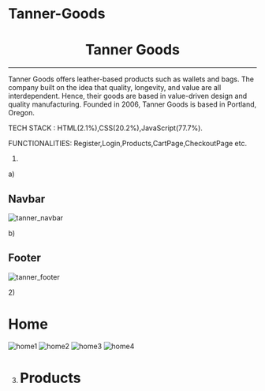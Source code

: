 # Tanner-Goods

<h1 align="center"> Tanner Goods</h1>
<hr/>
Tanner Goods offers leather-based products such as wallets and bags. The company built on the idea that quality, longevity, and value are all interdependent. Hence, their goods are based in value-driven design and quality manufacturing. Founded in 2006, Tanner Goods is based in Portland, Oregon.

TECH STACK : HTML(2.1%),CSS(20.2%),JavaScript(77.7%).

FUNCTIONALITIES: Register,Login,Products,CartPage,CheckoutPage etc.

1)
a)<h2>Navbar</h2>

![tanner_navbar](https://user-images.githubusercontent.com/101567054/187376034-11007fda-e7db-4728-a8df-7e364301b767.png)

b)<h2>Footer</h2>

![tanner_footer](https://user-images.githubusercontent.com/101567054/187376060-d8c2b951-c36f-4040-9d76-367b95a367c6.png)


2)<h1>Home</h1>

![home1](https://user-images.githubusercontent.com/101567054/187376446-eb4bd193-4cda-4f38-bc40-20bed4e36726.png)
![home2](https://user-images.githubusercontent.com/101567054/187376463-acf736e8-be49-4982-8b6d-b9d25ec0a3b8.png)
![home3](https://user-images.githubusercontent.com/101567054/187376552-e343e5d9-aa30-41bf-86d2-1cce70975178.png)
![home4](https://user-images.githubusercontent.com/101567054/187376572-ca546ad5-a4ae-4748-8b22-40d9e02c5722.png)

3) <h1>Products</h1>


